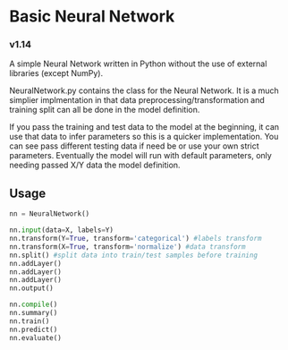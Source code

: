 # Basic Neural Network

### v1.14

A simple Neural Network written in Python without the use of external libraries (except NumPy).

NeuralNetwork.py contains the class for the Neural Network. It is a much simplier implmentation in that data preprocessing/transformation and training split can all be done in the model definition.

If you pass the training and test data to the model at the beginning, it can use that data to infer parameters so this is a quicker implementation. You can see pass different testing data if need be or use your own strict parameters. Eventually the model will run with default parameters, only needing passed X/Y data the model definition.

## Usage

```python
nn = NeuralNetwork()

nn.input(data=X, labels=Y)
nn.transform(Y=True, transform='categorical') #labels transform
nn.transform(X=True, transform='normalize') #data transform
nn.split() #split data into train/test samples before training
nn.addLayer()
nn.addLayer()
nn.addLayer()
nn.output()

nn.compile()
nn.summary()
nn.train()
nn.predict()
nn.evaluate() 
```